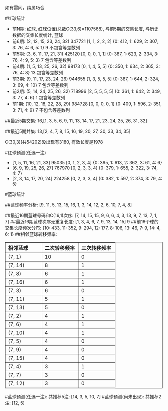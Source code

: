 <!-- 
.. title: 双色球2012152期(2012-12-25)数据分析报告
.. slug: slott-2012152-2012-12-25-report
.. date: 2012-12-26 08:00:00 UTC+08:00
.. tags: Lottery
.. link: 
.. description: 
.. type: text
-->

如有雷同，纯属巧合

<!-- TEASER_END-->

#红球统计

- 前N期: 红球, 红球位置(总数C(33,6)=1107568), 与前5期的交集长度, 与历史数据的交集长度统计, 蓝球
- 前6期: (2, 12, 15, 23, 24, 32) 347721 [1, 1, 2, 2, 2] {0: 412, 1: 629, 2: 307, 3: 76, 4: 6, 5: 1} 9 不包含等差数列
- 前5期: (3, 6, 11, 17, 21, 31) 425120 [0, 0, 0, 1, 1] {0: 387, 1: 623, 2: 334, 3: 76, 4: 9, 5: 3} 7 包含等差数列
- 前4期: (1, 5, 13, 25, 26, 32) 98173 [0, 1, 4, 5, 5] {0: 350, 1: 634, 2: 365, 3: 76, 4: 8} 13 包含等差数列
- 前3期: (9, 11, 17, 23, 24, 26) 944655 [1, 3, 5, 5, 5] {0: 387, 1: 644, 2: 324, 3: 69, 4: 10} 7 包含等差数列
- 前2期: (5, 14, 24, 25, 26, 32) 718996 [2, 5, 5, 5, 5] {0: 361, 1: 642, 2: 349, 3: 77, 4: 6} 1 包含等差数列
- 前1期: (10, 12, 18, 22, 28, 29) 984728 [0, 0, 0, 0, 1] {0: 409, 1: 596, 2: 351, 3: 71, 4: 9} 7 不包含等差数列

##最近5期交集:
16,[1, 3, 5, 6, 9, 11, 13, 14, 17, 21, 23, 24, 25, 26, 31, 32]

##最近5期并集:
13,[2, 4, 7, 8, 15, 16, 19, 20, 27, 30, 33, 34, 35]

C(30,3)(共54202)没出现有3180, 
有效长度是1978

#红球预测(任选一注)

- [1, 5, 11, 16, 21, 33] 95035 [0, 1, 2, 3, 4] {0: 395, 1: 613, 2: 362, 3: 61, 4: 6}
- [6, 9, 19, 25, 26, 27] 767970 [0, 2, 3, 3, 4] {0: 379, 1: 655, 2: 322, 3: 74, 4: 7}
- [2, 3, 14, 17, 20, 24] 224258 [0, 2, 3, 3, 4] {0: 382, 1: 597, 2: 374, 3: 79, 4: 5}

#蓝球统计

##蓝球频率分析:
[9, 11, 5, 13, 15, 16, 1, 3, 14, 12, 2, 6, 10, 7, 4, 8]

##最近16期蓝球号码和C(16,1)次序:
[7, 14, 15, 15, 9, 6, 6, 4, 3, 13, 9, 7, 13, 7, 1, 7]
##最近16期蓝球次序无重复长度:
[1, 3, 4, 6, 7, 9, 13, 14, 15] 9
##前16个球的交集长度频次分布:
{10: 433, 11: 352, 9: 294, 12: 177, 8: 106, 13: 46, 7: 9, 14: 4, 6: 1}
##相邻蓝球转移频率:
<table border="1" class="table table-striped dataframe">
  <thead>
    <tr style="text-align: left;">
      <th style="min-width: 100px;">相邻蓝球</th>
      <th style="min-width: 100px;">二次转移频率</th>
      <th style="min-width: 100px;">三次转移频率</th>
    </tr>
  </thead>
  <tbody>
    <tr>
      <td>  (7, 1)</td>
      <td> 10</td>
      <td> 0</td>
    </tr>
    <tr>
      <td> (7, 14)</td>
      <td>  8</td>
      <td> 1</td>
    </tr>
    <tr>
      <td>  (7, 8)</td>
      <td>  6</td>
      <td> 1</td>
    </tr>
    <tr>
      <td> (7, 16)</td>
      <td>  6</td>
      <td> 1</td>
    </tr>
    <tr>
      <td>  (7, 3)</td>
      <td>  6</td>
      <td> 0</td>
    </tr>
    <tr>
      <td> (7, 11)</td>
      <td>  5</td>
      <td> 1</td>
    </tr>
    <tr>
      <td> (7, 13)</td>
      <td>  5</td>
      <td> 0</td>
    </tr>
    <tr>
      <td>  (7, 2)</td>
      <td>  4</td>
      <td> 1</td>
    </tr>
    <tr>
      <td>  (7, 6)</td>
      <td>  4</td>
      <td> 1</td>
    </tr>
    <tr>
      <td> (7, 10)</td>
      <td>  4</td>
      <td> 1</td>
    </tr>
    <tr>
      <td>  (7, 5)</td>
      <td>  4</td>
      <td> 0</td>
    </tr>
    <tr>
      <td>  (7, 9)</td>
      <td>  4</td>
      <td> 0</td>
    </tr>
    <tr>
      <td> (7, 15)</td>
      <td>  4</td>
      <td> 0</td>
    </tr>
    <tr>
      <td>  (7, 4)</td>
      <td>  3</td>
      <td> 1</td>
    </tr>
    <tr>
      <td>  (7, 7)</td>
      <td>  3</td>
      <td> 0</td>
    </tr>
    <tr>
      <td> (7, 12)</td>
      <td>  3</td>
      <td> 0</td>
    </tr>
  </tbody>
</table>
#蓝球预测(任选一注):
共推荐5注: [14, 3, 5, 10, 7]
#蓝球预测(尚未出现):
共推荐2注: [12, 5]

